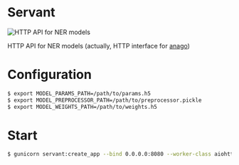 # Servant

![HTTP API for NER models](https://i.imgur.com/JJchpFe.png)

HTTP API for NER models (actually, HTTP interface for [anago](https://github.com/Hironsan/anago))


# Configuration

```bash
$ export MODEL_PARAMS_PATH=/path/to/params.h5
$ export MODEL_PREPROCESSOR_PATH=/path/to/preprocessor.pickle
$ export MODEL_WEIGHTS_PATH=/path/to/weights.h5
```

# Start

```bash
$ gunicorn servant:create_app --bind 0.0.0.0:8080 --worker-class aiohttp.GunicornUVLoopWebWorker --reload --workers 1
```
